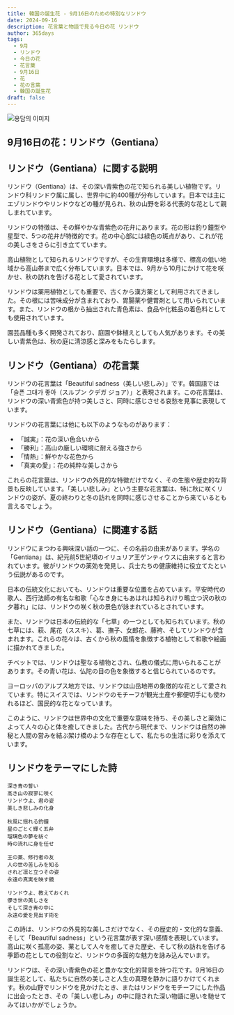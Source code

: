 ```yaml
---
title: 韓国の誕生花 - 9月16日のための特別なリンドウ
date: 2024-09-16
description: 花言葉と物語で見る今日の花 リンドウ
author: 365days
tags:
  - 9月
  - リンドウ
  - 今日の花
  - 花言葉
  - 9月16日
  - 花
  - 花の言葉
  - 韓国の誕生花
draft: false
---
```


![용담의 이미지](https://cdn.pixabay.com/photo/2016/02/01/15/19/gentian-1173746_960_720.jpg#center)
## 9月16日の花：リンドウ（Gentiana）

## リンドウ（Gentiana）に関する説明

リンドウ（Gentiana）は、その深い青紫色の花で知られる美しい植物です。リンドウ科リンドウ属に属し、世界中に約400種が分布しています。日本では主にエゾリンドウやリンドウなどの種が見られ、秋の山野を彩る代表的な花として親しまれています。

リンドウの特徴は、その鮮やかな青紫色の花弁にあります。花の形は釣り鐘型や星型で、5つの花弁が特徴的です。花の中心部には緑色の斑点があり、これが花の美しさをさらに引き立てています。

高山植物として知られるリンドウですが、その生育環境は多様で、標高の低い地域から高山帯まで広く分布しています。日本では、9月から10月にかけて花を咲かせ、秋の訪れを告げる花として愛されています。

リンドウは薬用植物としても重要で、古くから漢方薬として利用されてきました。その根には苦味成分が含まれており、胃腸薬や健胃剤として用いられています。また、リンドウの根から抽出された青色素は、食品や化粧品の着色料としても使用されています。

園芸品種も多く開発されており、庭園や鉢植えとしても人気があります。その美しい青紫色は、秋の庭に清涼感と深みをもたらします。

## リンドウ（Gentiana）の花言葉

リンドウの花言葉は「Beautiful sadness（美しい悲しみ）」です。韓国語では「슬픈 그대가 좋아（スルプン クデガ ジョア）」と表現されます。この花言葉は、リンドウの深い青紫色が持つ美しさと、同時に感じさせる哀愁を見事に表現しています。

リンドウの花言葉には他にも以下のようなものがあります：

- 「誠実」：花の深い色合いから
- 「勝利」：高山の厳しい環境に耐える強さから
- 「情熱」：鮮やかな花色から
- 「真実の愛」：花の純粋な美しさから

これらの花言葉は、リンドウの外見的な特徴だけでなく、その生態や歴史的な背景も反映しています。「美しい悲しみ」という主要な花言葉は、特に秋に咲くリンドウの姿が、夏の終わりと冬の訪れを同時に感じさせることから来ているとも言えるでしょう。

## リンドウ（Gentiana）に関連する話

リンドウにまつわる興味深い話の一つに、その名前の由来があります。学名の「Gentiana」は、紀元前5世紀頃のイリュリア王ゲンティウスに由来すると言われています。彼がリンドウの薬効を発見し、兵士たちの健康維持に役立てたという伝説があるのです。

日本の伝統文化においても、リンドウは重要な位置を占めています。平安時代の歌人、西行法師の有名な和歌「心なき身にもあはれは知られけり鴫立つ沢の秋の夕暮れ」には、リンドウの咲く秋の景色が詠まれているとされています。

また、リンドウは日本の伝統的な「七草」の一つとしても知られています。秋の七草には、萩、尾花（ススキ）、葛、撫子、女郎花、藤袴、そしてリンドウが含まれます。これらの花々は、古くから秋の風情を象徴する植物として和歌や絵画に描かれてきました。

チベットでは、リンドウは聖なる植物とされ、仏教の儀式に用いられることがあります。その青い花は、仏陀の目の色を象徴すると信じられているのです。

ヨーロッパのアルプス地方では、リンドウは山岳地帯の象徴的な花として愛されています。特にスイスでは、リンドウのモチーフが観光土産や郵便切手にも使われるほど、国民的な花となっています。

このように、リンドウは世界中の文化で重要な意味を持ち、その美しさと薬効によって人々の心と体を癒してきました。古代から現代まで、リンドウは自然の神秘と人間の営みを結ぶ架け橋のような存在として、私たちの生活に彩りを添えています。

## リンドウをテーマにした詩

```
深き青の誓い
高き山の寂寥に咲く
リンドウよ、君の姿
美しき悲しみの化身

秋風に揺れる釣鐘
星のごとく輝く五弁
瑠璃色の夢を紡ぐ
時の流れに身を任せ

王の薬、修行者の友
人の世の苦しみを知る
されど凛と立つその姿
永遠の真実を映す鏡

リンドウよ、教えておくれ
儚き世の美しさを
そして深き青の中に
永遠の愛を見出す術を
```

この詩は、リンドウの外見的な美しさだけでなく、その歴史的・文化的な意義、そして「Beautiful sadness」という花言葉が表す深い感情を表現しています。高山に咲く孤高の姿、薬として人々を癒してきた歴史、そして秋の訪れを告げる季節の花としての役割など、リンドウの多面的な魅力を詠み込んでいます。

リンドウは、その深い青紫色の花と豊かな文化的背景を持つ花です。9月16日の誕生花として、私たちに自然の美しさと人生の真理を静かに語りかけてくれます。秋の山野でリンドウを見かけたとき、またはリンドウをモチーフにした作品に出会ったとき、その「美しい悲しみ」の中に隠された深い物語に思いを馳せてみてはいかがでしょうか。